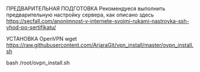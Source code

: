 ПРЕДВАРИТЕЛЬНАЯ ПОДГОТОВКА
Рекомендуеся выполнить предварительную настройку сервера, как описано здесь https://secfall.com/anonimnost-v-internete-svoimi-rukami-nastroyka-ssh-vhod-po-sertifikatu/

УСТАНОВКА OpenVPN
wget https://raw.githubusercontent.com/ArjaraGit/vpn_install/master/ovpn_install.sh

bash /root/ovpn_install.sh
